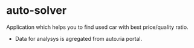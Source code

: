 # auto-solver
Application which helps you to find used car with best price/quality ratio.
- Data for analysys is agregated from auto.ria portal.
